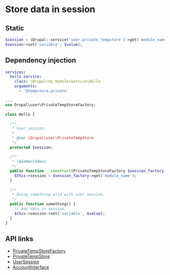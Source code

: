 # Store data in session

## Static

```php
$session = \Drupal::service('user.private_tempstore')->get('module_name');
$session->set('variable', $value);
```

## Dependency injection

```yml
services:
  hello.service:
    class: \Drupal\my_module\Service\Hello
    arguments:
      - '@tempstore.private'
 ```
 
```php
...
use Drupal\user\PrivateTempStoreFactory;
...
class Hello {
  
  /**
   * User session.
   *
   * @var \Drupal\user\PrivateTempStore
   */
  protected $session;
  
  /**
   * {@inheritdoc}
   */
  public function __construct(PrivateTempStoreFactory $session_factory) {
    $this->session = $session_factory->get('module_name');
  }
  
  /**
   * Doing something wild with user session.
   */
  public function something() {
    // Add data in session.
    $this->session->set('variable', $value);
  }
}
 ```
 
 ## API links
 
  - [PrivateTempStoreFactory](https://api.drupal.org/api/drupal/core%21modules%21user%21src%21PrivateTempStoreFactory.php/class/PrivateTempStoreFactory/8.9.x)
  - [PrivateTempStore](https://api.drupal.org/api/drupal/core%21modules%21user%21src%21PrivateTempStore.php/class/PrivateTempStore/8.9.x)
  - [UserSession](https://api.drupal.org/api/drupal/core%21lib%21Drupal%21Core%21Session%21UserSession.php/class/UserSession/8.8.x)
  - [AccountInterface](https://api.drupal.org/api/drupal/core%21lib%21Drupal%21Core%21Session%21AccountInterface.php/interface/AccountInterface/8.6.x)
